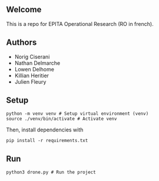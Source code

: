 ## Welcome
This is a repo for EPITA Operational Research (RO in french).

## Authors
- Norig Ciserani
- Nathan Delmarche
- Lowen Delhome
- Killian Heritier
- Julien Fleury

## Setup
 ```
 python -m venv venv # Setup virtual environment (venv)
 source ./venv/bin/activate # Activate venv
 ```

Then, install dependencies with 
```
pip install -r requirements.txt
```

## Run
```
python3 drone.py # Run the project
```
